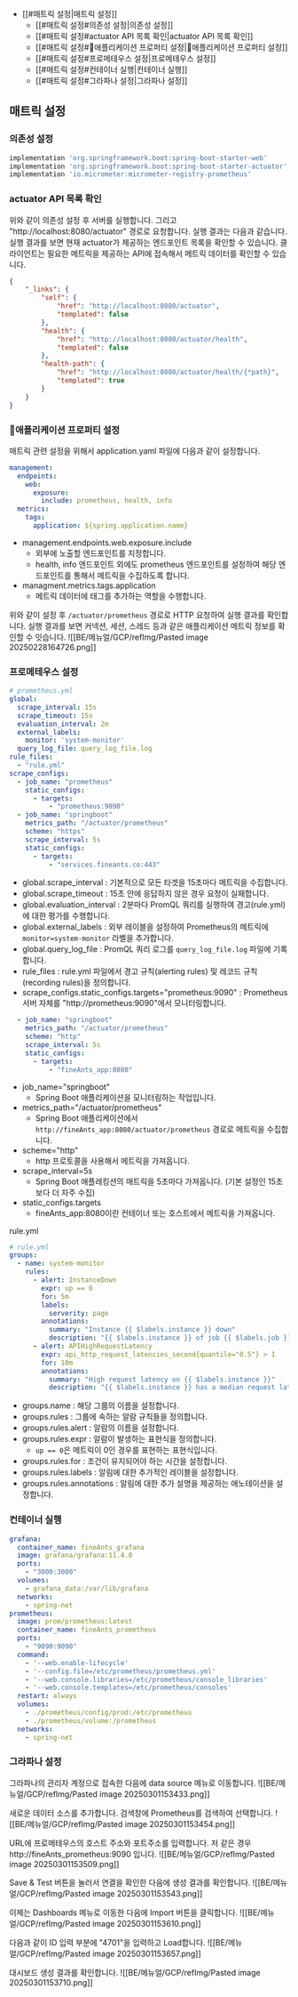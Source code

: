 
- [[#매트릭 설정|매트릭 설정]]
	- [[#매트릭 설정#의존성 설정|의존성 설정]]
	- [[#매트릭 설정#actuator API 목록 확인|actuator API 목록 확인]]
	- [[#매트릭 설정#애플리케이션 프로퍼티 설정|애플리케이션 프로퍼티 설정]]
	- [[#매트릭 설정#프로메테우스 설정|프로메테우스 설정]]
	- [[#매트릭 설정#컨테이너 실행|컨테이너 실행]]
	- [[#매트릭 설정#그라파나 설정|그라파나 설정]]


## 매트릭 설정
### 의존성 설정
```gradle
implementation 'org.springframework.boot:spring-boot-starter-web' 
implementation 'org.springframework.boot:spring-boot-starter-actuator' 
implementation 'io.micrometer:micrometer-registry-prometheus'
```

### actuator API 목록 확인
위와 같이 의존성 설정 후 서버를 실행합니다. 그리고 "http://localhost:8080/actuator" 경로로 요청합니다. 실행 결과는 다음과 같습니다. 실행 결과를 보면 현재 actuator가 제공하는 엔드포인트 목록을 확인할 수 있습니다. 클라이언트는 필요한 메트릭을 제공하는 API에 접속해서 메트릭 데이터를 확인할 수 있습니다.
```json
{
	"_links": {
		"self": {
			"href": "http://localhost:8080/actuator",
			"templated": false
		},
		"health": {
			"href": "http://localhost:8080/actuator/health",
			"templated": false
		},
		"health-path": {
			"href": "http://localhost:8080/actuator/health/{*path}",
			"templated": true
		}
	}
}
```

### 애플리케이션 프로퍼티 설정
매트릭 관련 설정을 위해서 application.yaml 파일에 다음과 같이 설정합니다.
```yaml
management: 
  endpoints: 
    web: 
      exposure: 
        include: prometheus, health, info 
  metrics: 
    tags: 
      application: ${spring.application.name}
```
- management.endpoints.web.exposure.include
	- 외부에 노출할 엔드포인트를 지정합니다.
	- health, info 엔드포인트 외에도 prometheus 엔드포인트를 설정하여 해당 엔드포인트를 통해서 메트릭을 수집하도록 합니다.
- managment.metrics.tags.application
	- 메트릭 데이터에 태그를 추가하는 역할을 수행합니다.

위와 같이 설정 후 `/actuator/prometheus` 경로로 HTTP 요청하여 실행 결과를 확인합니다. 실행 결과를 보면 커넥션, 세션, 스레드 등과 같은 애플리케이션 메트릭 정보를 확인할 수 잇습니다.
![[BE/메뉴얼/GCP/refImg/Pasted image 20250228164726.png]]

### 프로메테우스 설정
```yaml
# prometheus.yml  
global:  
  scrape_interval: 15s  
  scrape_timeout: 15s  
  evaluation_interval: 2m  
  external_labels:  
    monitor: 'system-monitor'  
  query_log_file: query_log_file.log  
rule_files:  
  - "rule.yml"  
scrape_configs:  
  - job_name: "prometheus"  
    static_configs:  
      - targets:  
          - "prometheus:9090"  
  - job_name: "springboot"  
    metrics_path: "/actuator/prometheus"  
    scheme: "https"  
    scrape_interval: 5s  
    static_configs:  
      - targets:  
          - "services.fineants.co:443"
```
- global.scrape_interval : 기본적으로 모든 타겟을 15초마다 메트릭을 수집합니다.
- global.scrape_timeout : 15초 안에 응답하지 않은 경우 요청이 실패합니다.
- global.evaluation_interval : 2분마다 PromQL 쿼리를 실행하여 경고(rule.yml)에 대한 평가를 수행합니다.
- global.external_labels : 외부 레이블을 설정하여 Prometheus의 메트릭에 `monitor=system-monitor` 라벨을 추가합니다.
- global.query_log_file : PromQL 쿼리 로그를 `query_log_file.log` 파일에 기록합니다.
- rule_files : rule.yml 파일에서 경고 규칙(alerting rules) 및 레코드 규칙(recording rules)을 정의합니다.
- scrape_configs.static_configs.targets="prometheus:9090" : Prometheus 서버 자체를 "http://prometheus:9090"에서 모니터링합니다.

```yaml
  - job_name: "springboot"
    metrics_path: "/actuator/prometheus"
    scheme: "http"
    scrape_interval: 5s
    static_configs:
      - targets:
          - "fineAnts_app:8080"
```
- job_name="springboot"
	- Spring Boot 애플리케이션을 모니터링하는 작업입니다.
- metrics_path="/actuator/prometheus"
	- Spring Boot 애플리케이션에서 `http://fineAnts_app:8080/actuator/prometheus` 경로로 메트릭을 수집합니다.
- scheme="http"
	- http 프로토콜을 사용해서 메트릭을 가져옵니다.
- scrape_interval=5s
	- Spring Boot 애플레킹션의 매트릭을 5초마다 가져옵니다. (기본 설정인 15초보다 더 자주 수집)
- static_configs.targets
	- fineAnts_app:8080이란 컨테이너 또는 호스트에서 메트릭을 가져옵니다.

rule.yml
```yaml
# rule.yml  
groups:  
  - name: system-monitor  
    rules:  
      - alert: InstanceDown  
        expr: up == 0  
        for: 5m  
        labels:  
          serverity: page  
        annotations:  
          summary: "Instance {{ $labels.instance }} down"  
          description: "{{ $labels.instance }} of job {{ $labels.job }} has been down for more than 5 minutes."  
      - alert: APIHighRequestLatency  
        expr: api_http_request_latencies_second{quantile="0.5"} > 1  
        for: 10m  
        annotations:  
          summary: "High request latency on {{ $labels.instance }}"  
          description: "{{ $labels.instance }} has a median request latency above 1s (current value: {{ $value }}s)"
```
- groups.name : 해당 그룹의 이름을 설정합니다.
- groups.rules : 그룹에 속하는 알람 규칙들을 정의합니다.
- groups.rules.alert : 알람의 이름을 설정합니다.
- groups.rules.expr : 알람이 발생하는 표현식을 정의합니다.
	- `up == 0`은 메트릭이 0인 경우를 표현하는 표현식입니다.
- groups.rules.for : 조건이 유지되어야 하는 시간을 설정합니다.
- groups.rules.labels : 알림에 대한 추가적인 레이블을 설정합니다.
- groups.rules.annotations : 알림에 대한 추가 설명을 제공하는 애노테이션을 설정합니다.

### 컨테이너 실행
```yaml
grafana:  
  container_name: fineAnts_grafana  
  image: grafana/grafana:11.4.0  
  ports:  
    - "3000:3000"  
  volumes:  
    - grafana_data:/var/lib/grafana  
  networks:  
    - spring-net  
prometheus:  
  image: prom/prometheus:latest  
  container_name: fineAnts_prometheus  
  ports:  
    - "9090:9090"  
  command:  
    - '--web.enable-lifecycle'  
    - '--config.file=/etc/prometheus/prometheus.yml'  
    - '--web.console.libraries=/etc/prometheus/console_libraries'  
    - '--web.console.templates=/etc/prometheus/consoles'  
  restart: always  
  volumes:  
    - ./prometheus/config/prod:/etc/prometheus  
    - ./prometheus/volume:/prometheus  
  networks:  
    - spring-net
```


### 그라파나 설정
그라파나의 관리자 계정으로 접속한 다음에 data source 메뉴로 이동합니다.
![[BE/메뉴얼/GCP/refImg/Pasted image 20250301153433.png]]


새로운 데이터 소스를 추가합니다. 검색창에 Prometheus를 검색하여 선택합니다.
![[BE/메뉴얼/GCP/refImg/Pasted image 20250301153454.png]]

URL에 프로메테우스의 호스트 주소와 포트주소를 입력합니다. 저 같은 경우 http://fineAnts_prometheus:9090 입니다.
![[BE/메뉴얼/GCP/refImg/Pasted image 20250301153509.png]]

Save & Test 버튼을 눌러서 연결을 확인한 다음에 생성 결과를 확인합니다.
![[BE/메뉴얼/GCP/refImg/Pasted image 20250301153543.png]]

이제는 Dashboards 메뉴로 이동한 다음에 Import 버튼을 클릭합니다.
![[BE/메뉴얼/GCP/refImg/Pasted image 20250301153610.png]]

다음과 같이 ID 입력 부분에 "4701"을 입력하고 Load합니다.
![[BE/메뉴얼/GCP/refImg/Pasted image 20250301153657.png]]

대시보드 생성 결과를 확인합니다.
![[BE/메뉴얼/GCP/refImg/Pasted image 20250301153710.png]]

